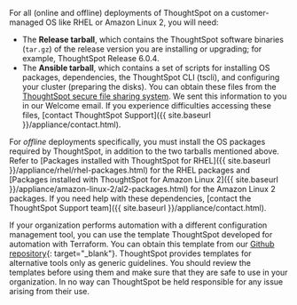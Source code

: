 For all (online and offline) deployments of ThoughtSpot on a customer-managed OS like RHEL or Amazon Linux 2, you will need:
- The **Release tarball**, which contains the ThoughtSpot software binaries (`tar.gz`) of the release version you are installing or upgrading; for example, ThoughtSpot Release 6.0.4.
- The **Ansible tarball**, which contains a set of scripts for installing OS packages, dependencies, the ThoughtSpot CLI (tscli), and configuring your cluster (preparing the disks).
You can obtain these files from the <a href="https://thoughtspot.egnyte.com/" target="_blank">ThoughtSpot secure file sharing system</a>. We sent this information to you in our Welcome email. If you experience difficulties accessing these files, [contact ThoughtSpot Support]({{ site.baseurl }}/appliance/contact.html).

For *offline* deployments specifically, you must install the OS packages required by ThoughtSpot, in addition to the two tarballs mentioned above. Refer to [Packages installed with ThoughtSpot for RHEL]({{ site.baseurl }}/appliance/rhel/rhel-packages.html) for the RHEL packages and [Packages installed with ThoughtSpot for Amazon Linux 2]({{ site.baseurl }}/appliance/amazon-linux-2/al2-packages.html) for the Amazon Linux 2 packages. If you need help with these dependencies, [contact the ThoughtSpot Support team]({{ site.baseurl }}/appliance/contact.html).

If your organization performs automation with a different configuration management tool, you can use the template ThoughtSpot developed for automation with Terraform. You can obtain this template from our [Github repository](https://github.com/thoughtspot/community-tools/tree/master/ThoughtSpot_Cloud_deployments/AWS/template_Homogeneous_cluster_ssm){: target="_blank"}. ThoughtSpot provides templates for alternative tools only as generic guidelines. You should review the templates before using them and make sure that they are safe to use in your organization. In no way can ThoughtSpot be held responsible for any issue arising from their use.
